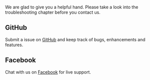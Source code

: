 We are glad to give you a helpful hand. Please take a look into the troubleshooting chapter before you contact us.


GitHub
------

Submit a issue on [GitHub](https://github.com/redaxscript/redaxscript/issues) and keep track of bugs, enhancements and features.


Facebook
--------

Chat with us on [Facebook](https://m.me/redaxscript) for live support.

